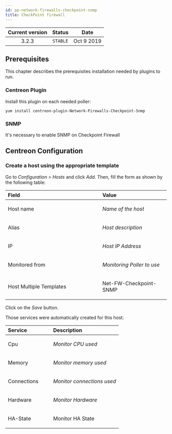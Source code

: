 ```yaml
---
id: pp-network-firewalls-checkpoint-snmp
title: CheckPoint firewall
---
```


| Current version | Status | Date |
| :-: | :-: | :-: |
| 3.2.3 | `STABLE` | Oct  9 2019 |

## Prerequisites
This chapter describes the prerequisites installation needed by plugins
to run.

### Centreon Plugin
Install this plugin on each needed poller:

    yum install centreon-plugin-Network-Firewalls-Checkpoint-Snmp


### SNMP
It's necessary to enable SNMP on Checkpoint Firewall

## Centreon Configuration
### Create a host using the appropriate template
Go to *Configuration &gt; Hosts* and click *Add*. Then, fill the form as
shown by the following table:

<table>
<colgroup>
<col width="58%" />
<col width="41%" />
</colgroup>
<thead>
<tr class="header">
<th align="left">Field</th>
<th align="left">Value</th>
</tr>
</thead>
<tbody>
<tr class="odd">
<td align="left"><p>Host name</p></td>
<td align="left"><p><em>Name of the host</em></p></td>
</tr>
<tr class="even">
<td align="left"><p>Alias</p></td>
<td align="left"><p><em>Host description</em></p></td>
</tr>
<tr class="odd">
<td align="left"><p>IP</p></td>
<td align="left"><p><em>Host IP Address</em></p></td>
</tr>
<tr class="even">
<td align="left"><p>Monitored from</p></td>
<td align="left"><p><em>Monitoring Poller to use</em></p></td>
</tr>
<tr class="odd">
<td align="left"><p>Host Multiple Templates</p></td>
<td align="left"><p>Net-FW-Checkpoint-SNMP</p></td>
</tr>
</tbody>
</table>

Click on the *Save* button.

Those services were automatically created for this host:

<table>
<colgroup>
<col width="40%" />
<col width="60%" />
</colgroup>
<thead>
<tr class="header">
<th align="left">Service</th>
<th align="left">Description</th>
</tr>
</thead>
<tbody>
<tr class="odd">
<td align="left"><p>Cpu</p></td>
<td align="left"><p><em>Monitor CPU used</em></p></td>
</tr>
<tr class="even">
<td align="left"><p>Memory</p></td>
<td align="left"><p><em>Monitor memory used</em></p></td>
</tr>
<tr class="odd">
<td align="left"><p>Connections</p></td>
<td align="left"><p><em>Monitor connections used</em></p></td>
</tr>
<tr class="even">
<td align="left"><p>Hardware</p></td>
<td align="left"><p><em>Monitor Hardware </em></p></td>
</tr>
<tr class="odd">
<td align="left"><p>HA-State </p></td>
<td align="left"><p>Monitor HA State</p></td>
</tr>
</tbody>
</table>

